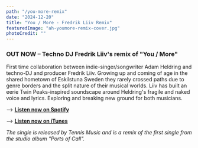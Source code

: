 ```yaml
---
path: "/you-more-remix"
date: "2024-12-20"
title: "You / More - Fredrik Liiv Remix"
featuredImage: "ah-youmore-remix-cover.jpg"
photoCredit: ""
---
```


### OUT NOW – Techno DJ Fredrik Liiv's remix of "You / More"

First time collaboration between indie-singer/songwriter Adam Heldring and techno-DJ and producer Fredrik Liiv. Growing up and coming of age in the shared hometown of Eskilstuna Sweden they rarely crossed paths due to genre borders and the split nature of their musical worlds. Liiv has built an eerie Twin Peaks-inspired soundscape around Heldring's fragile and naked voice and lyrics. Exploring and breaking new ground for both musicians.

––> **[Listen now on Spotify](spotify:album:2W1x9wsQvDpLoMK3hYlyps)**

––> **[Listen now on iTunes](https://music.apple.com/se/album/ports-of-call/1783507312?ls=1&app=itunes)**

_The single is released by Tennis Music and is a remix of the first single from the studio album "Ports of Call"._
